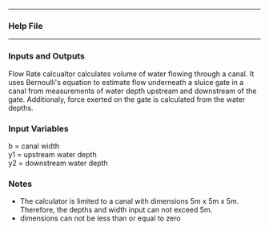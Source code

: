 
  
*********************  
### Help File  
*********************  

### Inputs and Outputs  
Flow Rate calcualtor calculates volume of water flowing through a canal. It uses Bernoulli's equation to estimate flow underneath a sluice gate in a canal from measurements of water depth upstream and downstream of the gate. Additionaly, force exerted on the gate is calculated from the water depths.  

### Input Variables  
b = canal width  
y1 = upstream water depth  
y2 = downstream water depth  

### Notes   
- The calculator is limited to a canal with dimensions 5m x 5m x 5m. Therefore, the depths and width input can not exceed 5m.  
- dimensions can not be less than or equal to zero
